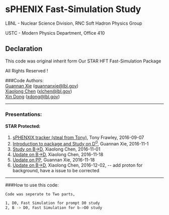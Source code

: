# sPHENIX Fast-Simulation Study
LBNL - Nuclear Science Division, RNC Soft Hadron Physics Group

USTC - Modern Physics Department, Office 410

## Declaration
This code was original inherit form Our STAR HFT Fast-Simulation Package

All Rights Reserved !

###Code Authors:  
[Guannan Xie](https://github.com/GuannanXie) (guannanxie@lbl.gov)  
[Xiaolong Chen](https://github.com/xlchen123) (xlchen@lbl.gov)  
[Xin Dong](https://github.com/starsdong) (xdong@lbl.gov)  
- - -
### Presentations:  
#### STAR Protected:  
1. [sPHENXIX tracker (steal from Tony)](https://github.com/GuannanXie/sPHENIX_FastSimu/blob/master/Slides/2016Sept_sPHENIX_tracking_simulations_Tony.pdf), Tony Frawley, 2016-09-07 
2. [Introduction to package and Study on D<sup>0</sup>](https://drupal.star.bnl.gov/STAR/system/files/2016Oc25_sPHENIX_FastSimu.pdf), Guannan Xie, 2016-11-1  
3. [Study on B->D](https://drupal.star.bnl.gov/STAR/system/files/Simu_sPhenix.pdf), Xiaolong Chen, 2016-11-01  
4. [Update on B->D](https://github.com/GuannanXie/sPHENIX_FastSimu/blob/master/Slides/2016Nov18_Simu_sPhenix_update_v2.pdf), Xiaolong Chen, 2016-11-18  
5. [Update on PP](https://github.com/GuannanXie/sPHENIX_FastSimu/blob/master/Slides/2016Nov18_sPHENIX_FastSimu_update.pdf), Guannan Xie, 2016-11-18  
6. [Update on B->D](https://drupal.star.bnl.gov/STAR/system/files/Simu_sPhenix_161202.pdf), Xiaolong Chen, 2016-12-02, -- add proton for background, have a issue to be corrected

- - -

###How to use this code:  
```bash
Code was seperate to Two parts, 

1, D0, Fast Simulation for prompt D0 study
2, B -> D0, Fast Simulation for b->D0 study
```
